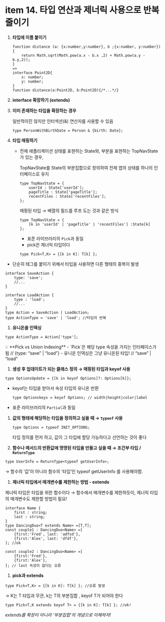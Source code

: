 # item 14. 타입 연산과 제너릭 사용으로 반복 줄이기

1. **타입에 이름 붙이기**
    
    ```tsx
    function distance (a: {x:number,y:number}, b ;{x:number, y:number}) {
    	return Math.sqrt(Math.pow(a.x - b.x ,2) + Math.pow(a.y - b.y,2));
    }
    =>
    interface Point2D{
    	x: number;
    	y: number;
    }
    function distance(a:Point2D, b:Point2D){/*...*/}
    ```
    
2. **interface 확장하기 (extends)**
    
    
3. **이미 존재하는 타입을 확장하는 경우**
    
    일반적이진 않지만 인터섹션(&) 연산자를 사용할 수 있음
    
    ```tsx
    type PersonWithBirthDate = Person & {birth: Date};
    ```
    
4. **타입 매핑하기**
    - 전체 애플리케이션 상태를 표현하는 State와, 부분을 표현하는 TopNavState가 있는 경우,
        
        TopNavState를 State의 부분집합으로 정의하여 전체 앱의 상태를 하나의 인터페이스로 유지
        
        ```tsx
        type TopNavState = {
        	userId : State['userId'];
        	pageTitle : State['pageTitle'];
        	recentFiles : State['recentFiles'];
        };
        ```
        
        매핑된 타입 → 배열의 필드를 루프 도는 것과 같은 방식 
        
        ```tsx
        type TopNavState = {
        	[k in 'userId' | 'pageTitle' | 'recentFiles'] :State[k]
        };
        ```
        
        - 표준 라이브러리의 `Pick`과 동일
        - pick은 제너릭 타입이다
        
        ```tsx
        type Pick<T,K> = {[k in K]: T[k] };
        ```
        

- 단순히 태그를 붙이기 위해서 타입을 사용하면 다른 형태의 중복이 발생

```tsx
interface SaveAction {
	type: 'save';
	//...
}

interface LoadAction {
	type : 'load';
	//...
}
type Action = SaveAction | LoadAction;
type ActionType = 'save' | 'load'; //타입의 반복
```

1. **유니온을 인덱싱**

```tsx
type ActionType = Action['type']; 
```

<aside>
💡 **Pick vs Union Indexing**
- `Pick`은 해당 type 속성을 가지는 인터페이스가 됨 // {type: “save” | “load”}
- 유니온 인덱싱은 그냥 유니온된 타입! // “save” | “load”

</aside>

1. **생성 후 업데이트가 되는 클래스 정의 → 매핑된 타입과 keyof 사용**

```tsx
type OptionsUpdate = {[k in keyof Options]?: Options[k]};
```

- keyof는 타입을 받아서 속성 타입의 유니온 반환
    
    ```tsx
    type Optionskeys = keyof Options; // width|height|color|label
    ```
    
- 표준 라이브러리의 `Partial`과 동일

1. **값의 형태에 해당하는 타입을 정의하고 싶을 때 → `typeof` 사용**
    
    ```tsx
    type Options = typeof INIT_OPTIONS;
    ```
    
    타입 정의를 먼저 하고, 값이 그 타입에 할당 가능하다고 선언하는 것이 좋다
    
2. **함수나 메서드의 반환값에 명명된 타입을 만들고 싶을 때 → 조건부 타입 / `ReturnType`** 

```tsx
type UserInfo = ReturnType<typeof getUserInfo>;
```

→ 함수의 ‘값’이 아니라 함수의 ‘타입’인 typeof getUserInfo 를 사용해야함.

1. **제너릭 타입에서 매개변수를 제한하는 방법 - extends** 

제너릭 타입은 타입을 위한 함수이다 → 함수에서 매개변수를 제한하듯이, 제너릭 타입의 매개변수도 제한할 방법이 필요!

```tsx
interface Name {
	first : string;
	last : string;
}
type DancingDuo<T extends Name> =[T,T];
const couple1 : DancingDuo<Name> =[
	{first:'Fred', last: 'adfsd'},
	{first:'Alex', last: 'dfdf'},
]; //ok

const couple2 : DancingDuo<Name> =[
	{first:'Fred'},
	{first:'Alex'},
]; // last 속성이 없다는 오류
```

1. **pick과 extends**

```tsx
type Pick<T,K> = {[k in K]: T[k] }; //오류 발생
```

→ K는 T 타입과 무관, k는 T의 부분집합 , keyof T가 되어야 한다

```tsx
type Pick<T,K extends keyof T> = {[k in K]: T[k] }; //ok!
```

*extends를 확장이 아니라 ‘부분집합’의 개념으로 이해하자!*